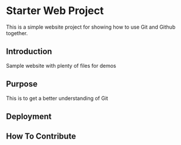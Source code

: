 # Starter Web Project

This is a simple website project for showing how to use Git and Github together.

## Introduction

Sample website with plenty of files for demos

## Purpose

This is to get a better understanding of Git

## Deployment

## How To Contribute